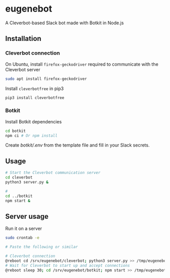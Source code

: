 # eugenebot
A Cleverbot-based Slack bot made with Botkit in Node.js

## Installation

### Cleverbot connection

On Ubuntu, install `firefox-geckodriver` required to communicate with the
Cleverbot server
```bash
sudo apt install firefox-geckodriver
```

Install `cleverbotfree` in pip3
```bash
pip3 install cleverbotfree
```

### Botkit

Install Botkit dependencies
```bash
cd botkit
npm ci # Or npm install
```

Create _botkit/.env_ from the template file and fill in your Slack secrets.

## Usage

```bash
# Start the Cleverbot communication server
cd cleverbot
python3 server.py &

# 
cd ../botkit
npm start &
```

## Server usage

Run it on a server

```bash
sudo crontab -e

# Paste the following or similar

# Cleverbot connection
@reboot cd /srv/eugenebot/cleverbot; python3 server.py >> /tmp/eugenebot-cleverbot.log 2>&1
# Wait for Cleverbot to start up and accept connections
@reboot sleep 30; cd /srv/eugenebot/botkit; npm start >> /tmp/eugenebot-botkit.log 2>&1
```

